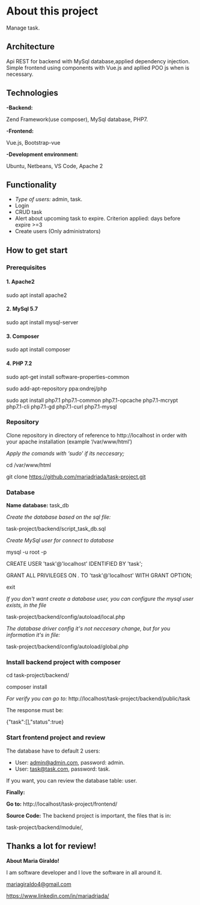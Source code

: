 
# About this project

Manage task. 

##  Architecture

Api REST for backend with MySql database,applied dependency injection.
Simple frontend using components with Vue.js and apllied POO js when is necessary.


## Technologies

**-Backend:** 

Zend Framework(use composer), MySql database, PHP7. 

**-Frontend:** 

Vue.js, Bootstrap-vue

**-Development environment:**

Ubuntu, Netbeans, VS Code, Apache 2


## Functionality

+ *Type of users:* admin, task.
+ Login 
+ CRUD task
+ Alert about upcoming task to expire. Criterion applied:  days before expire >=3
+ Create users (Only administrators)


## **How to get start**

### Prerequisites

#### 1. Apache2

sudo apt install apache2

#### 2. MySql 5.7

sudo apt install mysql-server

#### 3. Composer
sudo apt install composer

#### 4. PHP 7.2

sudo apt-get install software-properties-common

sudo add-apt-repository ppa:ondrej/php

sudo apt install php7.1 php7.1-common php7.1-opcache php7.1-mcrypt php7.1-cli php7.1-gd php7.1-curl php7.1-mysql

### **Repository**

Clone repository in directory of reference to http://localhost in order with your apache installation (example ‘/var/www/html’)

*Apply the comands with ‘sudo’ if its neccesary;*

cd /var/www/html

git clone https://github.com/mariadriada/task-project.git

### **Database**

**Name database:** task_db

*Create the database based on the sql file:*

task-project/backend/script_task_db.sql

*Create MySql user for connect to database*

mysql -u root -p

CREATE USER 'task'@'localhost' IDENTIFIED BY 'task';

GRANT ALL PRIVILEGES ON *.* TO 'task'@'localhost' WITH GRANT OPTION;

exit

*If you don't want create a database user, you can configure the mysql user exists, in the file*

task-project/backend/config/autoload/local.php

*The database driver config it's not neccesary change, but for you information it's in file:*

task-project/backend/config/autoload/global.php

### **Install backend project with composer**

cd task-project/backend/

composer install

*For verify you can go to:*
http://localhost/task-project/backend/public/task

The response must be:

{"task":[],"status":true}

###  **Start frontend project and review**

The database have to default 2 users:

- User: admin@admin.com, password: admin.
- User: task@task.com, password: task.

If you want, you can review the database table: user.

**Finally:**

**Go to:** http://localhost/task-project/frontend/

**Source Code:**
 The backend project is important, the files that is in: 
 
 task-project/backend/module/, 


## **Thanks a lot for review!**

**About Maria Giraldo!**

I am software developer and I love the software in all around it.

mariagiraldo4@gmail.com

https://www.linkedin.com/in/mariadriada/


